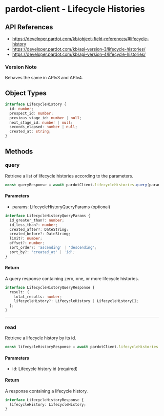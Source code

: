 # pardot-client - Lifecycle Histories

## API References

- https://developer.pardot.com/kb/object-field-references/#lifecycle-history
- https://developer.pardot.com/kb/api-version-3/lifecycle-histories/
- https://developer.pardot.com/kb/api-version-4/lifecycle-histories/

### Version Note

Behaves the same in APIv3 and APIv4.

## Object Types

```typescript
interface LifecycleHistory {
  id: number;
  prospect_id: number;
  previous_stage_id: number | null;
  next_stage_id: number | null;
  seconds_elapsed: number | null;
  created_at: string;
}
```

## Methods

### query

Retrieve a list of lifecycle histories according to the parameters.

```typescript
const queryResponse = await pardotClient.lifecycleHistories.query(params);
```

#### Parameters

- params: LifecycleHistoryQueryParams (optional)

```typescript
interface LifecycleHistoryQueryParams {
  id_greater_than?: number;
  id_less_than?: number;
  created_after?: DateString;
  created_before?: DateString;
  limit?: number;
  offset?: number;
  sort_order?: 'ascending' | 'descending';
  sort_by?: 'created_at' | 'id';
}
```

#### Return

A query response containing zero, one, or more lifecycle histories.

```typescript
interface LifecycleHistoryQueryResponse {
  result: {
    total_results: number;
    lifecycleHistory?: LifecycleHistory | LifecycleHistory[];
  };
}
```

---

### read

Retrieve a lifecycle history by its id.

```typescript
const lifecycleHistoryResponse = await pardotClient.lifecycleHistories.read(id);
```

#### Parameters

- id: Lifecycle history id (required)

#### Return

A response containing a lifecycle history.

```typescript
interface LifecycleHistoryResponse {
  lifecycleHistory: LifecycleHistory;
}
```
